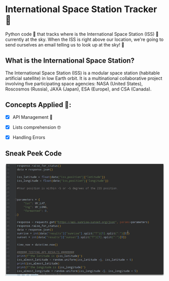 # International Space Station Tracker 🌌
Python code 🤖 that tracks where is the International Space Station (ISS) 🚀 currently at the sky. When the ISS is right above our location, we're going to send ourselves an email telling us to look up at the sky! 🌌

## What is the International Space Station?
The International Space Station (ISS) is a modular space station (habitable artificial satellite) in low Earth orbit. It is a multinational collaborative project involving five participating space agencies: NASA (United States), Roscosmos (Russia), JAXA (Japan), ESA (Europe), and CSA (Canada).

## Concepts Applied 🧐:
- [x] API Management 🎨
  
- [x] Lists comprehension 🤓

- [x] Handling Errors

## Sneak Peek Code
![image](image1.gif)
